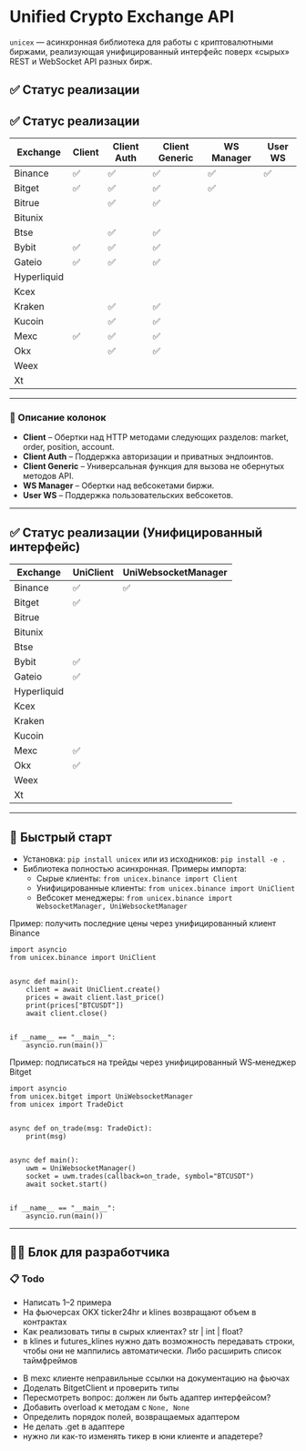 # Unified Crypto Exchange API

`unicex` — асинхронная библиотека для работы с криптовалютными биржами, реализующая унифицированный интерфейс поверх «сырых» REST и WebSocket API разных бирж.

## ✅ Статус реализации

## ✅ Статус реализации

| Exchange    | Client | Client Auth | Client Generic | WS Manager | User WS |
|-------------|--------|-------------|----------------|------------|---------|
| Binance     | ✅     | ✅          | ✅             | ✅         | ✅      |
| Bitget      | ✅     | ✅          | ✅             | ✅         |         |
| Bitrue      |        | ✅          | ✅             |            |         |
| Bitunix     |        |             |                |            |         |
| Btse        |        | ✅          | ✅             |            |         |
| Bybit       | ✅     | ✅          | ✅             |            |         |
| Gateio      | ✅     | ✅          | ✅             |            |         |
| Hyperliquid |        |             |                |            |         |
| Kcex        |        |             |                |            |         |
| Kraken      |        | ✅          | ✅             |            |         |
| Kucoin      |        | ✅          | ✅             |            |         |
| Mexc        | ✅     | ✅          | ✅             |            |         |
| Okx         |        | ✅          | ✅             |            |         |
| Weex        |        |             |                |            |         |
| Xt          |        |             |                |            |         |

---

### 📖 Описание колонок

- **Client** – Обертки над HTTP методами следующих разделов: market, order, position, account.
- **Client Auth** – Поддержка авторизации и приватных эндпоинтов.
- **Client Generic** – Универсальная функция для вызова не обернутых методов API.
- **WS Manager** – Обертки над вебсокетами биржи.
- **User WS** – Поддержка пользовательских вебсокетов.

---

## ✅ Статус реализации (Унифицированный интерфейс)

| Exchange    | UniClient | UniWebsocketManager |
|-------------|-----------|----------------------|
| Binance     | ✅        | ✅                   |
| Bitget      | ✅        |                      |
| Bitrue      |           |                      |
| Bitunix     |           |                      |
| Btse        |           |                      |
| Bybit       | ✅        |                      |
| Gateio      | ✅        |                      |
| Hyperliquid |           |                      |
| Kcex        |           |                      |
| Kraken      |           |                      |
| Kucoin      |           |                      |
| Mexc        | ✅        |                      |
| Okx         | ✅        |                      |
| Weex        |           |                      |
| Xt          |           |                      |

---

## 🚀 Быстрый старт

- Установка: `pip install unicex` или из исходников: `pip install -e .`
- Библиотека полностью асинхронная. Примеры импорта:
  - Сырые клиенты: `from unicex.binance import Client`
  - Унифицированные клиенты: `from unicex.binance import UniClient`
  - Вебсокет менеджеры: `from unicex.binance import WebsocketManager, UniWebsocketManager`

Пример: получить последние цены через унифицированный клиент Binance

```
import asyncio
from unicex.binance import UniClient


async def main():
    client = await UniClient.create()
    prices = await client.last_price()
    print(prices["BTCUSDT"])
    await client.close()


if __name__ == "__main__":
    asyncio.run(main())
```

Пример: подписаться на трейды через унифицированный WS‑менеджер Bitget

```
import asyncio
from unicex.bitget import UniWebsocketManager
from unicex import TradeDict


async def on_trade(msg: TradeDict):
    print(msg)


async def main():
    uwm = UniWebsocketManager()
    socket = uwm.trades(callback=on_trade, symbol="BTCUSDT")
    await socket.start()


if __name__ == "__main__":
    asyncio.run(main())
```

---

## 🧑‍💻 Блок для разработчика

### 📋 Todo
- Написать 1–2 примера
- На фьючерсах OKX ticker24hr и klines возвращают объем в контрактах
- Как реализовать типы в сырых клиентах? str | int | float?
- в klines и futures_klines нужно дать возможность передавать строки, чтобы они не маппились автоматически. Либо расширить список таймфреймов
+ В mexc клиенте неправильные ссылки на документацию на фьючах
+ Доделать BitgetClient и проверить типы
+ Пересмотреть вопрос: должен ли быть адаптер интерфейсом?
+ Добавить overload к методам с `None, None`
+ Определить порядок полей, возвращаемых адаптером
+ Не делать .get в адаптере
+ нужно ли как-то изменять тикер в юни клиенте и ападетере?
